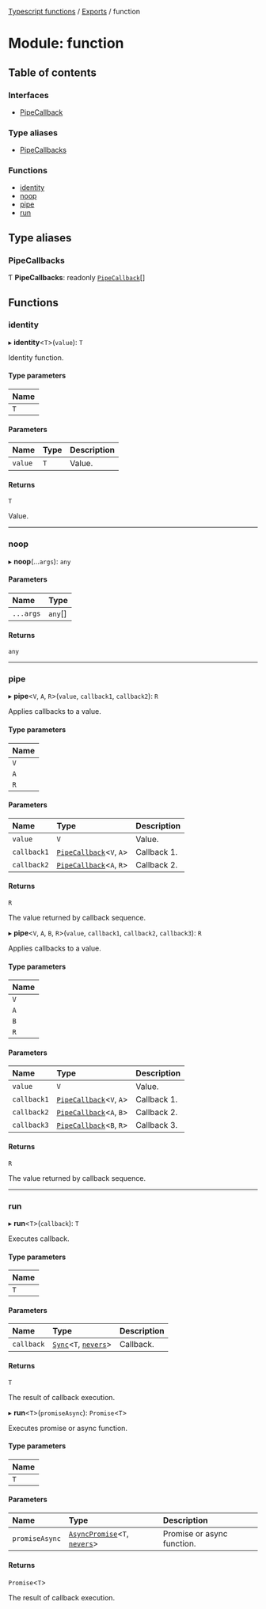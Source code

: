 [Typescript functions](../index.md) / [Exports](../modules.md) / function

# Module: function

## Table of contents

### Interfaces

- [PipeCallback](../interfaces/function.PipeCallback.md)

### Type aliases

- [PipeCallbacks](function.md#pipecallbacks)

### Functions

- [identity](function.md#identity)
- [noop](function.md#noop)
- [pipe](function.md#pipe)
- [run](function.md#run)

## Type aliases

### PipeCallbacks

Ƭ **PipeCallbacks**: readonly [`PipeCallback`](../interfaces/function.PipeCallback.md)[]

## Functions

### identity

▸ **identity**<`T`\>(`value`): `T`

Identity function.

#### Type parameters

| Name |
| :------ |
| `T` |

#### Parameters

| Name | Type | Description |
| :------ | :------ | :------ |
| `value` | `T` | Value. |

#### Returns

`T`

Value.

___

### noop

▸ **noop**(...`args`): `any`

#### Parameters

| Name | Type |
| :------ | :------ |
| `...args` | `any`[] |

#### Returns

`any`

___

### pipe

▸ **pipe**<`V`, `A`, `R`\>(`value`, `callback1`, `callback2`): `R`

Applies callbacks to a value.

#### Type parameters

| Name |
| :------ |
| `V` |
| `A` |
| `R` |

#### Parameters

| Name | Type | Description |
| :------ | :------ | :------ |
| `value` | `V` | Value. |
| `callback1` | [`PipeCallback`](../interfaces/function.PipeCallback.md)<`V`, `A`\> | Callback 1. |
| `callback2` | [`PipeCallback`](../interfaces/function.PipeCallback.md)<`A`, `R`\> | Callback 2. |

#### Returns

`R`

The value returned by callback sequence.

▸ **pipe**<`V`, `A`, `B`, `R`\>(`value`, `callback1`, `callback2`, `callback3`): `R`

Applies callbacks to a value.

#### Type parameters

| Name |
| :------ |
| `V` |
| `A` |
| `B` |
| `R` |

#### Parameters

| Name | Type | Description |
| :------ | :------ | :------ |
| `value` | `V` | Value. |
| `callback1` | [`PipeCallback`](../interfaces/function.PipeCallback.md)<`V`, `A`\> | Callback 1. |
| `callback2` | [`PipeCallback`](../interfaces/function.PipeCallback.md)<`A`, `B`\> | Callback 2. |
| `callback3` | [`PipeCallback`](../interfaces/function.PipeCallback.md)<`B`, `R`\> | Callback 3. |

#### Returns

`R`

The value returned by callback sequence.

___

### run

▸ **run**<`T`\>(`callback`): `T`

Executes callback.

#### Type parameters

| Name |
| :------ |
| `T` |

#### Parameters

| Name | Type | Description |
| :------ | :------ | :------ |
| `callback` | [`Sync`](../interfaces/types_function.Sync.md)<`T`, [`nevers`](types_core.md#nevers)\> | Callback. |

#### Returns

`T`

The result of callback execution.

▸ **run**<`T`\>(`promiseAsync`): `Promise`<`T`\>

Executes promise or async function.

#### Type parameters

| Name |
| :------ |
| `T` |

#### Parameters

| Name | Type | Description |
| :------ | :------ | :------ |
| `promiseAsync` | [`AsyncPromise`](types_function.md#asyncpromise)<`T`, [`nevers`](types_core.md#nevers)\> | Promise or async function. |

#### Returns

`Promise`<`T`\>

The result of callback execution.
